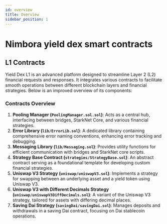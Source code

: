 ```yaml
---
id: overview
title: Overview
sidebar_position: 1
---
```


# Nimbora yield dex smart contracts


## L1 Contracts

Yield Dex L1 is an advanced platform designed to streamline Layer 2 (L2) financial requests and responses. It integrates various contracts to facilitate smooth operations between different blockchain layers and financial strategies. Below is an improved overview of its components:

### Contracts Overview

1. **Pooling Manager (`PoolingManager.sol.sol`)**: Acts as a central hub, interfacing between bridges, StarkNet Core, and various financial strategies.
2. **Error Library (`lib/ErrorLib.sol`)**: A dedicated library containing comprehensive error naming conventions, enhancing error tracking and debugging.
3. **Messaging Library (`lib/Messaging.sol`)**: Provides utility functions for efficient communication with bridges and StarkNet core scripts.
4. **Strategy Base Contract (`strategies/StrategyBase.sol`)**: An abstract contract serving as a foundational template for developing custom financial strategies.
5. **Uniswap V3 Strategy (`uniswap/uniswapV3.sol`)**: Implements a strategy for swapping between an underlying asset and a yield token using Uniswap V3.
6. **Uniswap V3 with Different Decimals Strategy (`uniswap/uniswapV3DiffDecimals.sol`)**: A variant of the Uniswap V3 strategy, tailored for assets with differing decimal places.
7. **Saving Dai Strategy (`savingDai/savingDai.sol`)**: Manages deposits and withdrawals in a saving Dai contract, focusing on Dai stablecoin operations.